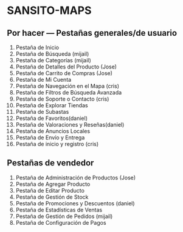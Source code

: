 # SANSITO-MAPS

## Por hacer — Pestañas generales/de usuario
1. Pestaña de Inicio 
2. Pestaña de Búsqueda (mijail)
3. Pestaña de Categorías (mijail)
4. Pestaña de Detalles del Producto (Jose)
5. Pestaña de Carrito de Compras (Jose)
6. Pestaña de Mi Cuenta 
7. Pestaña de Navegación en el Mapa (cris)
8. Pestaña de Filtros de Búsqueda Avanzada
9. Pestaña de Soporte o Contacto (cris)
10. Pestaña de Explorar Tiendas
11. Pestaña de Subastas
12. Pestaña de Favoritos(daniel)
13. Pestaña de Valoraciones y Reseñas(daniel)
14. Pestaña de Anuncios Locales
15. Pestaña de Envío y Entrega
16. Pestaña de inicio y registro (cris)

## Pestañas de vendedor
1. Pestaña de Administración de Productos (Jose)
2. Pestaña de Agregar Producto
3. Pestaña de Editar Producto
4. Pestaña de Gestión de Stock
5. Pestaña de Promociones y Descuentos (daniel)
6. Pestaña de Estadísticas de Ventas
7. Pestaña de Gestión de Pedidos (mijail)
8. Pestaña de Configuración de Pagos



